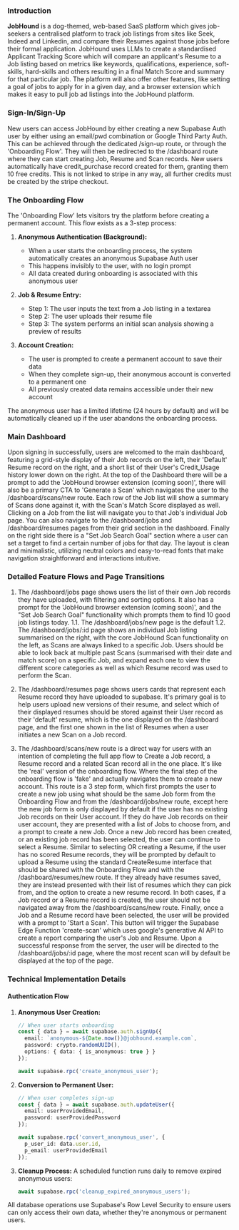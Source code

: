### Introduction

**JobHound** is a dog-themed, web-based SaaS platform which gives job-seekers a centralised platform to track job listings from sites like Seek, Indeed and Linkedin, and compare their Resumes against those jobs before their formal application. JobHound uses LLMs to create a standardised Applicant Tracking Score which will compare an applicant's Resume to a Job listing based on metrics like keywords, qualifications, experience, soft-skills, hard-skills and others resulting in a final Match Score and summary for that particular job. The platform will also offer other features, like setting a goal of jobs to apply for in a given day, and a browser extension which makes it easy to pull job ad listings into the JobHound platform.

### Sign-In/Sign-Up

New users can access JobHound by either creating a new Supabase Auth user by either using an email/pwd combination or Google Third Party Auth. This can be achieved through the dedicated /sign-up route, or through the 'Onboarding Flow'. They will then be redirected to the /dashboard route where they can start creating Job, Resume and Scan records. New users automatically have credit_purchase record created for them, granting them 10 free credits. This is not linked to stripe in any way, all further credits must be created by the stripe checkout.

### The Onboarding Flow

The 'Onboarding Flow' lets visitors try the platform before creating a permanent account. This flow exists as a 3-step process:

1. **Anonymous Authentication (Background):**
   - When a user starts the onboarding process, the system automatically creates an anonymous Supabase Auth user
   - This happens invisibly to the user, with no login prompt
   - All data created during onboarding is associated with this anonymous user

2. **Job & Resume Entry:**
   - Step 1: The user inputs the text from a Job listing in a textarea
   - Step 2: The user uploads their resume file
   - Step 3: The system performs an initial scan analysis showing a preview of results
   
3. **Account Creation:**
   - The user is prompted to create a permanent account to save their data
   - When they complete sign-up, their anonymous account is converted to a permanent one
   - All previously created data remains accessible under their new account

The anonymous user has a limited lifetime (24 hours by default) and will be automatically cleaned up if the user abandons the onboarding process.

### Main Dashboard

Upon signing in successfully, users are welcomed to the main dashboard, featuring a grid-style display of 
their Job records on the left, their 'Default' Resume record on the right, and a short list of their User's Credit_Usage history lower down on the right. At the top of the Dashboard there will be a prompt to add the 'JobHound browser extension (coming soon)', there will also be a primary CTA to 'Generate a Scan' which navigates the user to the /dashboard/scans/new route. Each row of the Job list will show a summary of Scans done against it, with the Scan's Match Score displayed as well. Clicking on a Job from the list will navigate you to that Job's individual Job page. You can also navigate to the /dashboard/jobs and /dashboard/resumes pages from their grid section in the dashboard. Finally on the right side there is a "Set Job Search Goal" section where a user can set a target to find a certain number of jobs for that day. The layout is clean and minimalistic, utilizing neutral colors and easy-to-read fonts that make navigation straightforward and interactions intuitive.

### Detailed Feature Flows and Page Transitions

1. The /dashboard/jobs page shows users the list of their own Job records they have uploaded, with filtering and sorting options. It also has a prompt for the 'JobHound browser extension (coming soon)', and the "Set Job Search Goal" functionality which prompts them to find 10 good job listings today.
   1.1. The /dashboard/jobs/new page is the default
   1.2. The /dashboard/jobs/:id page shows an individual Job listing summarised on the right, with the core JobHound Scan functionality on the left, as Scans are always linked to a specific Job. Users should be able to look back at multiple past Scans (summarised with their date and match score) on a specific Job, and expand each one to view the different score categories as well as which Resume record was used to perform the Scan. 

2. The /dashboard/resumes page shows users cards that represent each Resume record they have uploaded to supabase. It's primary goal is to help users upload new versions of their resume, and select which of their displayed resumes should be stored against their User record as their 'default' resume, which is the one displayed on the /dashboard page, and the first one shown in the list of Resumes when a user initiates a new Scan on a Job record.

3. The /dashboard/scans/new route is a direct way for users with an intention of completing the full app flow to Create a Job record, a Resume record and a related Scan record all in the one place. It's like the 'real' version of the onboarding flow. Where the final step of the onboarding flow is 'fake' and actually navigates them to create a new account. This route is a 3 step form, which first prompts the user to create a new job using what should be the same Job form from the Onboarding Flow and from the /dashboard/jobs/new route, except here the new job form is only displayed by default if the user has no existing Job records on their User account. If they do have Job records on their user account, they are presented with a list of Jobs to choose from, and a prompt to create a new Job. Once a new Job record has been created, or an existing job record has been selected, the user can continue to select a Resume. 
Similar to selecting OR creating a Resume, if the user has no scored Resume records, they will be prompted by default to upload a Resume using the standard CreateResume interface that should be shared with the Onboarding Flow and with the /dashboard/resumes/new route. If they already have resumes saved, they are instead presented with their list of resumes which they can pick from, and the option to create a new resume record. In both cases, if a Job record or a Resume record is created, the user should not be navigated away from the /dashboard/scans/new route. Finally, once a Job and a Resume record have been selected, the user will be provided with a prompt to 'Start a Scan'. This button will trigger the Supabase Edge Function 'create-scan' which uses google's generative AI API to create a report comparing the user's Job and Resume. Upon a successful response from the server, the user will be directed to the /dashboard/jobs/:id page, where the most recent scan will by default be displayed at the top of the page. 

### Technical Implementation Details

#### Authentication Flow

1. **Anonymous User Creation:**
   ```typescript
   // When user starts onboarding
   const { data } = await supabase.auth.signUp({
     email: `anonymous-${Date.now()}@jobhound.example.com`,
     password: crypto.randomUUID(),
     options: { data: { is_anonymous: true } }
   });
   
   await supabase.rpc('create_anonymous_user');
   ```

2. **Conversion to Permanent User:**
   ```typescript
   // When user completes sign-up
   const { data } = await supabase.auth.updateUser({
     email: userProvidedEmail,
     password: userProvidedPassword
   });
   
   await supabase.rpc('convert_anonymous_user', {
     p_user_id: data.user.id,
     p_email: userProvidedEmail
   });
   ```

3. **Cleanup Process:**
   A scheduled function runs daily to remove expired anonymous users:
   ```typescript
   await supabase.rpc('cleanup_expired_anonymous_users');
   ```

All database operations use Supabase's Row Level Security to ensure users can only access their own data, whether they're anonymous or permanent users.